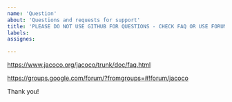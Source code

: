 ```yaml
---
name: 'Question'
about: 'Questions and requests for support'
title: 'PLEASE DO NOT USE GITHUB FOR QUESTIONS - CHECK FAQ OR USE FORUM'
labels:
assignes:

---
```


https://www.jacoco.org/jacoco/trunk/doc/faq.html

https://groups.google.com/forum/?fromgroups=#!forum/jacoco

Thank you!
